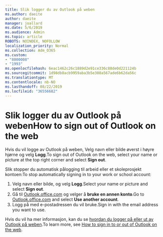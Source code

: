```yaml
---
title: Slik logger du av Outlook på weben
ms.author: daeite
author: daeite
manager: joallard
ms.date: 5/6/2019
ms.audience: Admin
ms.topic: article
ROBOTS: NOINDEX, NOFOLLOW
localization_priority: Normal
ms.collection: Adm_O365
ms.custom:
- "8000008"
- "1993"
ms.openlocfilehash: 6eac1462c26c1889d2e91ce336c88de0d221124b
ms.sourcegitcommit: 1d98db8acb9959aba3b5e308a567ade6b62da56c
ms.translationtype: MT
ms.contentlocale: nb-NO
ms.lasthandoff: 08/22/2019
ms.locfileid: "36556682"
---
```

# <a name="how-to-sign-out-of-outlook-on-the-web"></a><span data-ttu-id="5b732-102">Slik logger du av Outlook på weben</span><span class="sxs-lookup"><span data-stu-id="5b732-102">How to sign out of Outlook on the web</span></span>

<span data-ttu-id="5b732-103">Hvis du vil logge av Outlook på weben, Velg navn eller bilde øverst i høyre hjørne og velg **Logg**.</span><span class="sxs-lookup"><span data-stu-id="5b732-103">To sign out of Outlook on the web, select your name or picture at the top right corner and select **Sign out**.</span></span>

<span data-ttu-id="5b732-104">Slik stopper du automatisk pålogging til arbeid eller et skoleprosjekt kontoen:</span><span class="sxs-lookup"><span data-stu-id="5b732-104">To stop automatically signing in to your work or school account:</span></span>

1. <span data-ttu-id="5b732-105">Velg navn eller bilde, og velg **Logg**.</span><span class="sxs-lookup"><span data-stu-id="5b732-105">Select your name or picture and select **Sign out**.</span></span>
1. <span data-ttu-id="5b732-106">Gå til [Outlook.office.com](https://outlook.office.com/) og velger å **bruke en annen konto**.</span><span class="sxs-lookup"><span data-stu-id="5b732-106">Go to [Outlook.office.com](https://outlook.office.com/) and select **Use another account**.</span></span>
1. <span data-ttu-id="5b732-107">Logg på med e-postadressen du vil bruke.</span><span class="sxs-lookup"><span data-stu-id="5b732-107">Sign in with the email address you want to use.</span></span>

<span data-ttu-id="5b732-108">Hvis du vil ha mer informasjon, kan du se [hvordan du logger på eller ut av Outlook på weben](https://support.office.com/article/763fab4d-0138-4814-b450-37fc286bcb79).</span><span class="sxs-lookup"><span data-stu-id="5b732-108">To learn more, see [How to sign in to or out of Outlook on the web](https://support.office.com/article/763fab4d-0138-4814-b450-37fc286bcb79).</span></span>